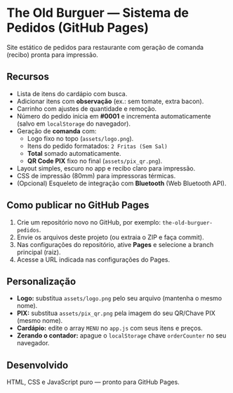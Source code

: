 # The Old Burguer — Sistema de Pedidos (GitHub Pages)

Site estático de pedidos para restaurante com geração de comanda (recibo) pronta para impressão.

## Recursos
- Lista de itens do cardápio com busca.
- Adicionar itens com **observação** (ex.: sem tomate, extra bacon).
- Carrinho com ajustes de quantidade e remoção.
- Número do pedido inicia em **#0001** e incrementa automaticamente (salvo em `localStorage` do navegador).
- Geração de **comanda** com:
  - Logo fixo no topo (`assets/logo.png`).
  - Itens do pedido formatados: `2 Fritas (Sem Sal)`
  - **Total** somado automaticamente.
  - **QR Code PIX** fixo no final (`assets/pix_qr.png`).
- Layout simples, escuro no app e recibo claro para impressão.
- CSS de impressão (80mm) para impressoras térmicas.
- (Opcional) Esqueleto de integração com **Bluetooth** (Web Bluetooth API).

## Como publicar no GitHub Pages
1. Crie um repositório novo no GitHub, por exemplo: `the-old-burguer-pedidos`.
2. Envie os arquivos deste projeto (ou extraia o ZIP e faça commit).
3. Nas configurações do repositório, ative **Pages** e selecione a branch principal (raiz).
4. Acesse a URL indicada nas configurações do Pages.

## Personalização
- **Logo:** substitua `assets/logo.png` pelo seu arquivo (mantenha o mesmo nome).
- **PIX:** substitua `assets/pix_qr.png` pela imagem do seu QR/Chave PIX (mesmo nome).
- **Cardápio:** edite o array `MENU` no `app.js` com seus itens e preços.
- **Zerando o contador:** apague o `localStorage` chave `orderCounter` no seu navegador.

## Desenvolvido
HTML, CSS e JavaScript puro — pronto para GitHub Pages.
